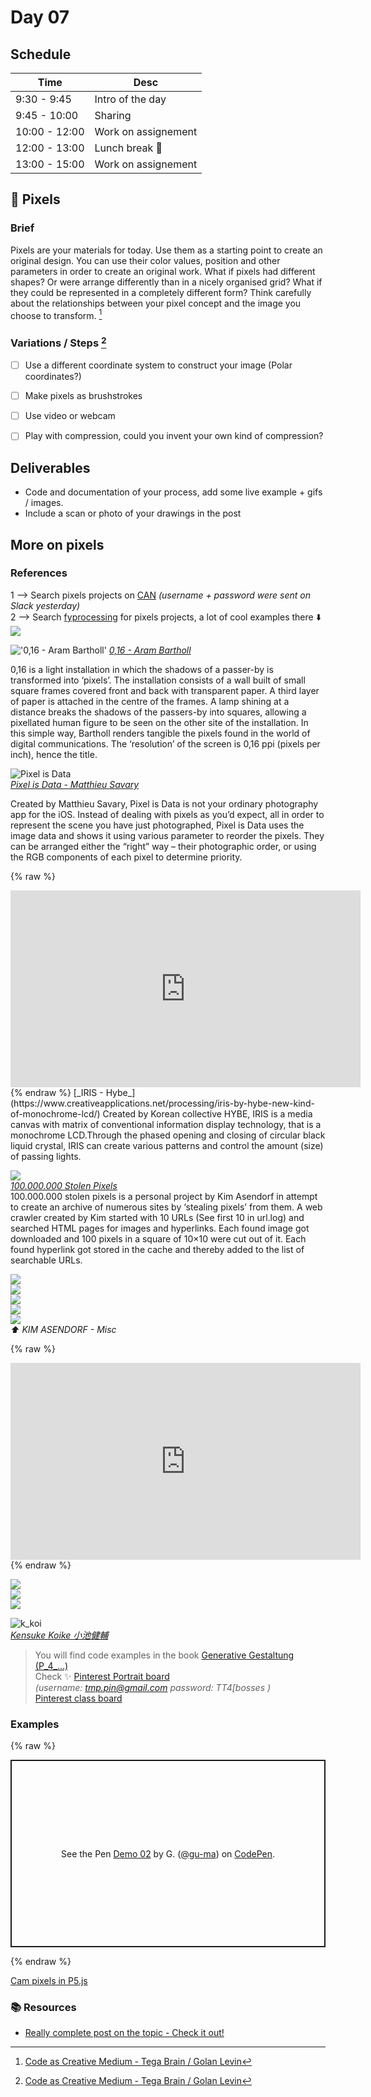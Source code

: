 # Day 07


## Schedule

|Time               |Desc                                      |
|---                |---                                       |
|9:30 - 9:45        | Intro of the day                         |
|9:45 - 10:00       | Sharing                                  |
|10:00 - 12:00      | Work on assignement                      |
|12:00 - 13:00      | Lunch break :beer:                       |
|13:00 - 15:00      | Work on assignement                      |


## :space_invader: Pixels

### Brief

Pixels are your materials for today. Use them as a starting point to create an original design. You can use their color values, position and other parameters in order to create an original work. What if pixels had different shapes? Or were arrange differently than in a nicely organised grid? What if they could be represented in a completely different form? Think carefully about the relationships between your pixel concept and the image you choose to transform. [^note-id1]

### Variations / Steps [^note-id1]

- [ ] Use a different coordinate system to construct your image (Polar coordinates?)
- [ ] Make pixels as brushstrokes
- [ ] Use video or webcam
- [ ] Play with compression, could you invent your own kind of compression? 


## Deliverables

* Code and documentation of your process, add some live example + gifs / images.
* Include a scan or photo of your drawings in the post


## More on pixels

### References

1 --> Search pixels projects on [CAN](https://www.creativeapplications.net/) _(username + password were sent on Slack yesterday)_  
2 --> Search [fyprocessing](https://fyprocessing.tumblr.com) for pixels projects, a lot of cool examples there :arrow_down:  
[![](images/fyprocessing.gif)](https://fyprocessing.tumblr.com/search/pixels)


!['0,16 - Aram Bartholl'](images/016.jpg)
[_0,16 - Aram Bartholl_](https://arambartholl.com/016/)

0,16 is a light installation in which the shadows of a passer-by is transformed into ‘pixels’. The installation consists of a wall built of small square frames covered front and back with transparent paper. A third layer of paper is attached in the centre of the frames. A lamp shining at a distance breaks the shadows of the passers-by into squares, allowing a pixellated human figure to be seen on the other site of the installation. In this simple way, Bartholl renders tangible the pixels found in the world of digital communications. The ‘resolution’ of the screen is 0,16 ppi (pixels per inch), hence the title.

![Pixel is Data](images/pixelisdata_06.jpg)  
[_Pixel is Data - Matthieu Savary_](https://www.creativeapplications.net/cinder/pixel-is-data-by-matthieu-savary-reorders-pixels-in-your-photos/)  

Created by Matthieu Savary, Pixel is Data is not your ordinary photography app for the iOS. Instead of dealing with pixels as you’d expect, all in order to represent the scene you have just photographed, Pixel is Data uses the image data and shows it using various parameter to reorder the pixels. They can be arranged either the “right” way – their photographic order, or using the RGB components of each pixel to determine priority.

{% raw %}  
<iframe width="560" height="315" src="https://www.youtube.com/embed/qhdG7OltXnU" title="YouTube video player" frameborder="0" allow="accelerometer; autoplay; clipboard-write; encrypted-media; gyroscope; picture-in-picture" allowfullscreen></iframe>  
{% endraw %}  
[_IRIS - Hybe_](https://www.creativeapplications.net/processing/iris-by-hybe-new-kind-of-monochrome-lcd/)  
Created by Korean collective HYBE, IRIS is a media canvas with matrix of conventional information display technology, that is a monochrome LCD.Through the phased opening and closing of circular black liquid crystal, IRIS can create various patterns and control the amount (size) of passing lights.

![](images/100000000_03.png)  
[_100.000.000 Stolen Pixels_](https://www.creativeapplications.net/scripts/100-000-000-stolen-pixels-scripts/)  
100.000.000 stolen pixels is a personal project by Kim Asendorf in attempt to create an archive of numerous sites by ‘stealing pixels’ from them. A web crawler created by Kim started with 10 URLs (See first 10 in url.log) and searched HTML pages for images and hyperlinks. Each found image got downloaded and 100 pixels in a square of 10×10 were cut out of it. Each found hyperlink got stored in the cache and thereby added to the list of searchable URLs.

[![](images/img1.jpg)](https://kimasendorf.tumblr.com/post/93793575666)  
[![](images/img2.png)](https://kimasendorf.tumblr.com/post/86683020416)  
[![](images/img3.jpg)](https://kimasendorf.tumblr.com/post/51826847543)  
[![](images/img4.png)](https://kimasendorf.tumblr.com/post/68809141380/wendypaint)  
![](images/img.jpg)  
_:arrow_up: KIM ASENDORF - Misc_  

{% raw %}  
<iframe width="560" height="315" src="https://www.youtube.com/embed/-o-p8TAu4aE" title="YouTube video player" frameborder="0" allow="accelerometer; autoplay; clipboard-write; encrypted-media; gyroscope; picture-in-picture" allowfullscreen></iframe>  
{% endraw %}  

[![](images/pin.jpg)](https://www.pinterest.ch/pin/574771971185935183/)  
[![](images/tmblr.jpg)](https://iindex.tumblr.com/post/147993827677)  
[![](images/img5.jpg)](https://www.boredpanda.com/algorithm-transforms-photos-into-mosaics-sergej-stoppel/?utm_source=pinterest&utm_medium=social&utm_campaign=organic)  

![k_koi](images/k_koi.jpeg)  
[_Kensuke Koike 小池健輔_](https://twitter.com/k_koi/status/1344428323049504769)  

> You will find code examples in the book [Generative Gestaltung (P_4_...)](http://www.generative-gestaltung.de/2) <br>
> Check :sparkles: [Pinterest Portrait board](https://www.pinterest.ch/9uill0m/generative-class/portrait/) <br> *(username: tmp.pin@gmail.com password: TT4[bosses )* <br>
> [Pinterest class board](https://www.pinterest.ch/9uill0m/generative-class/)


### Examples

{% raw %}  
<p class="codepen" data-height="500" data-theme-id="light" data-default-tab="js,result" data-slug-hash="LggyKa" data-user="gu-ma" style="height: 300px; box-sizing: border-box; display: flex; align-items: center; justify-content: center; border: 2px solid; margin: 1em 0; padding: 1em;">
  <span>See the Pen <a href="https://codepen.io/gu-ma/pen/LggyKa">
  Demo 02</a> by G. (<a href="https://codepen.io/gu-ma">@gu-ma</a>)
  on <a href="https://codepen.io">CodePen</a>.</span>
</p>
<script async src="https://cpwebassets.codepen.io/assets/embed/ei.js"></script>  
{% endraw %}  

[Cam pixels in P5.js](https://codepen.io/gu-ma/pen/LggyKa)

### :books: Resources

* [Really complete post on the topic - Check it out!](https://hackernoon.com/appreciating-art-with-algorithms-58b651615561)


[^note-id1]: [Code as Creative Medium - Tega Brain / Golan Levin](https://mitpress.mit.edu/books/code-creative-medium)